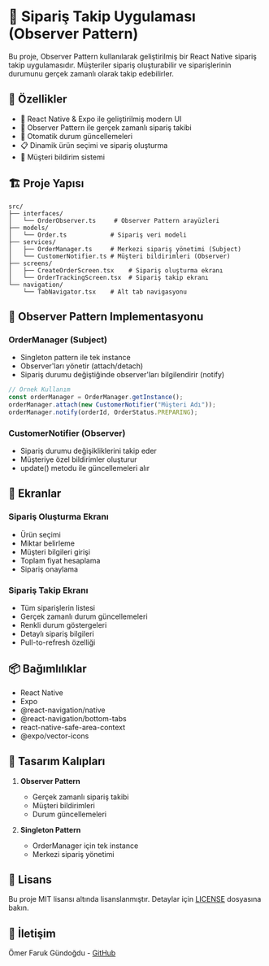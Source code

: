 # 🍕 Sipariş Takip Uygulaması (Observer Pattern)

Bu proje, Observer Pattern kullanılarak geliştirilmiş bir React Native sipariş takip uygulamasıdır. Müşteriler sipariş oluşturabilir ve siparişlerinin durumunu gerçek zamanlı olarak takip edebilirler.

## 🚀 Özellikler

- 📱 React Native & Expo ile geliştirilmiş modern UI
- 🔄 Observer Pattern ile gerçek zamanlı sipariş takibi
- 💫 Otomatik durum güncellemeleri
- 📋 Dinamik ürün seçimi ve sipariş oluşturma
- 🔔 Müşteri bildirim sistemi

## 🏗️ Proje Yapısı

```
src/
├── interfaces/
│   └── OrderObserver.ts     # Observer Pattern arayüzleri
├── models/
│   └── Order.ts            # Sipariş veri modeli
├── services/
│   ├── OrderManager.ts     # Merkezi sipariş yönetimi (Subject)
│   └── CustomerNotifier.ts # Müşteri bildirimleri (Observer)
├── screens/
│   ├── CreateOrderScreen.tsx    # Sipariş oluşturma ekranı
│   └── OrderTrackingScreen.tsx  # Sipariş takip ekranı
└── navigation/
    └── TabNavigator.tsx    # Alt tab navigasyonu
```

## 🎯 Observer Pattern Implementasyonu

### OrderManager (Subject)
- Singleton pattern ile tek instance
- Observer'ları yönetir (attach/detach)
- Sipariş durumu değiştiğinde observer'ları bilgilendirir (notify)

```typescript
// Örnek Kullanım
const orderManager = OrderManager.getInstance();
orderManager.attach(new CustomerNotifier("Müşteri Adı"));
orderManager.notify(orderId, OrderStatus.PREPARING);
```

### CustomerNotifier (Observer)
- Sipariş durumu değişikliklerini takip eder
- Müşteriye özel bildirimler oluşturur
- update() metodu ile güncellemeleri alır

## 📱 Ekranlar

### Sipariş Oluşturma Ekranı
- Ürün seçimi
- Miktar belirleme
- Müşteri bilgileri girişi
- Toplam fiyat hesaplama
- Sipariş onaylama

### Sipariş Takip Ekranı
- Tüm siparişlerin listesi
- Gerçek zamanlı durum güncellemeleri
- Renkli durum göstergeleri
- Detaylı sipariş bilgileri
- Pull-to-refresh özelliği

## 📦 Bağımlılıklar

- React Native
- Expo
- @react-navigation/native
- @react-navigation/bottom-tabs
- react-native-safe-area-context
- @expo/vector-icons

## 🎨 Tasarım Kalıpları

1. **Observer Pattern**
   - Gerçek zamanlı sipariş takibi
   - Müşteri bildirimleri
   - Durum güncellemeleri

2. **Singleton Pattern**
   - OrderManager için tek instance
   - Merkezi sipariş yönetimi


## 📝 Lisans

Bu proje MIT lisansı altında lisanslanmıştır. Detaylar için [LICENSE](LICENSE) dosyasına bakın.

## 👥 İletişim

Ömer Faruk Gündoğdu - [GitHub](https://github.com/yourusername)

